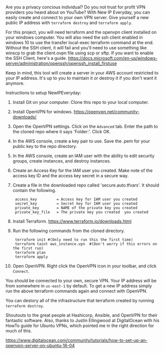 Are you a privacy concious individual? Do you not trust for profit VPN providers you heard about on YouTube? With New IP Everyday, you can easily create and connect to your own VPN server. Give yourself a new public IP address with `terraform destroy` and `terraform apply`.

For this project, you will need terraform and the openvpn client installed on your windows computer. You will also need the ssh client enabled in windows 10 to use the transfer local-exec terraform command at the end. Without the SSH client, it will fail and you'll need to use something like winscp to grab the client.ovpn file using scp or sftp. If you want to enable the SSH Client, here's a guide. https://docs.microsoft.com/en-us/windows-server/administration/openssh/openssh_install_firstuse

Keep in mind, this tool will create a server in your AWS account restricted to your IP address. It's up to you to maintain it or destroy it if you don't want it anymore.

Instructions to setup NewIPEveryday:

1. Install Git on your computer. Clone this repo to your local computer.

2. Install OpenVPN for windows. https://openvpn.net/community-downloads/

3. Open the OpenVPN settings. Click on the `Advanced` tab. Enter the path to the cloned repo where it says 'Folder:'. Click OK.

4. In the AWS console, create a key pair to use. Save the .pem for your public key to the repo directory.

5. In the AWS console, create an IAM user with the ability to edit security groups, create instances, and destroy instances.

6. Create an Access Key for the IAM user you created. Make note of the access key ID and the access key secret in a secure way.

7. Create a file in the downloaded repo called 'secure.auto.tfvars'. It should contain the following.

        access_key         = Access key for IAM user you created  
        secret_key         = Secret key for IAM user you created  
        private_key        = NAME of the private key you created
        private_key_file   = The private key you created  you created
8. Install Terraform. https://www.terraform.io/downloads.html

9. Run the following commands from the cloned directory.

        terraform init #(Only need to run this the first time)
        terraform taint aws_instance.vpn  #(Don't worry if this errors on the first run)
        terraform plan
        terraform apply

10. Open OpenVPN. Right click the OpenVPN icon in your toolbar, and click `Connect`.

You should be connected to your own, secure VPN. Your IP address will be from somewhere in `us-east-1` by default. To get a new IP address simply run the above terraform commands again and connect with OpenVPN.

You can destory all of the infrastructure that terraform created by running `terraform destroy`.

Shoutouts to the great people at Hashicorp, Ansible, and OpenVPN for their fantastic software. Also, thanks to Justin Ellingwood at DigitalOcean with his HowTo guide for Ubuntu VPNs, which pointed me in the right direction for much of this.

https://www.digitalocean.com/community/tutorials/how-to-set-up-an-openvpn-server-on-ubuntu-16-04
